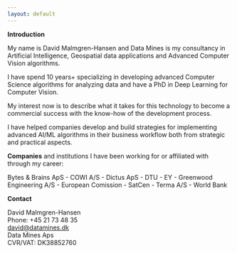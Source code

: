 ```yaml
---
layout: default
---
```


**Introduction** 

My name is David Malmgren-Hansen and Data Mines is my consultancy in Artificial Intelligence, Geospatial data applications and Advanced Computer Vision algorithms.

I have spend 10 years+ specializing in developing advanced Computer Science algorithms for analyzing data and have a PhD in Deep Learning for Computer Vision.

My interest now is to describe what it takes for this technology to become a commercial success with the know-how of the development process. 

I have helped companies develop and build strategies for implementing advanced AI/ML algorithms in their business workflow both from strategic and practical aspects.

**Companies**
and institutions I have been working for or affiliated with through my career:

Bytes & Brains ApS - COWI A/S - Dictus ApS - DTU - EY - Greenwood Engineering A/S - European Comission - SatCen - Terma A/S - World Bank


**Contact**

David Malmgren-Hansen\
Phone: +45 21 73 48 35\
david@datamines.dk\
Data Mines Aps\
CVR/VAT: DK38852760

